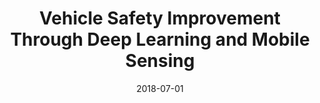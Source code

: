 ---
title: "Vehicle Safety Improvement Through Deep Learning and Mobile Sensing"
collection: publications
permalink: publications/Vehicle_Safety_Improvement_Through_Deep_Learning_and_Mobile_Sensing.pdf
category: 'indoor floor plan construction, crowdsourcing, machine learning'
date: 2018-07-01
venue: 'IEEE Network'
citation: 'Z. Peng, S. Gao, Z. Li, B. Xiao, and Y. Qian, <i>"Vehicle Safety Improvement Through Deep Learning and Mobile Sensing"</i>, IEEE Network, Vol. 32, No. 4, July/Auguest 2018.'
citebib: publications/Vehicle-Safety-Improvement-Through-Deep-Learning-and-Mobile-Sensing.html
---